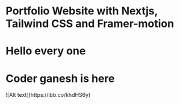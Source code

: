<h1>Portfolio Website with Nextjs, Tailwind CSS and Framer-motion</h1>

<h1>Hello every one</h1>
<h1>Coder ganesh is here</h1>
![Alt text](https://ibb.co/khdHS6y)
<link href="https://coder-ganesh-34hb.vercel.app/">
